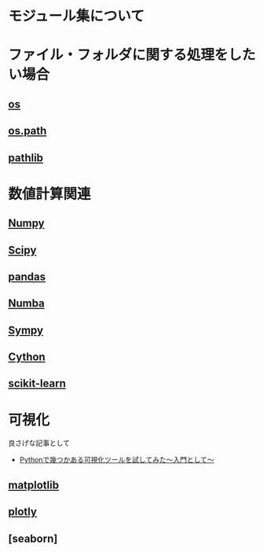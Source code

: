 ﻿# モジュール集について


# ファイル・フォルダに関する処理をしたい場合
## [os](http://docs.python.jp/3/library/os.html)

## [os.path](http://docs.python.jp/3/library/os.path.html)

## [pathlib](http://docs.python.jp/3/library/pathlib.html)

# 数値計算関連
## [Numpy](http://www.numpy.org/)

## [Scipy](https://docs.scipy.org/doc/scipy/reference/)

## [pandas](http://pandas.pydata.org/pandas-docs/stable/index.html)

## [Numba](http://numba.pydata.org/)

## [Sympy](http://docs.sympy.org/latest/index.html)

## [Cython](http://cython.readthedocs.io/en/latest/src/tutorial/cython_tutorial.html)

## [scikit-learn](http://scikit-learn.org/stable/)

# 可視化
良さげな記事として  

- [Pythonで幾つかある可視化ツールを試してみた〜入門として〜](http://qiita.com/onhrs/items/5afcbc83857f16895781)


## [matplotlib](http://matplotlib.org/2.0.0/index.html)

## [plotly](https://plot.ly/python/)

## [seaborn]

## 